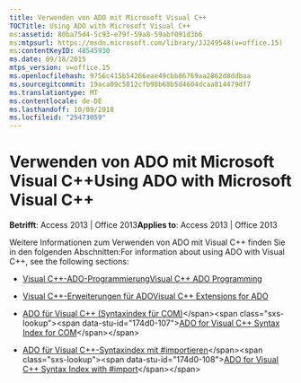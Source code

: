 ```yaml
---
title: Verwenden von ADO mit Microsoft Visual C++
TOCTitle: Using ADO with Microsoft Visual C++
ms:assetid: 80ba75d4-5c93-e79f-59a8-59abf091d3b6
ms:mtpsurl: https://msdn.microsoft.com/library/JJ249548(v=office.15)
ms:contentKeyID: 48545930
ms.date: 09/18/2015
mtps_version: v=office.15
ms.openlocfilehash: 9756c415b54266eae49cbb86769aa2862d8ddbaa
ms.sourcegitcommit: 19aca09c5812cfb98b68b5d4604dcaa814479df7
ms.translationtype: MT
ms.contentlocale: de-DE
ms.lasthandoff: 10/09/2018
ms.locfileid: "25473059"
---
```

# <a name="using-ado-with-microsoft-visual-c"></a><span data-ttu-id="174d0-102">Verwenden von ADO mit Microsoft Visual C++</span><span class="sxs-lookup"><span data-stu-id="174d0-102">Using ADO with Microsoft Visual C++</span></span>


<span data-ttu-id="174d0-103">**Betrifft**: Access 2013 | Office 2013</span><span class="sxs-lookup"><span data-stu-id="174d0-103">**Applies to**: Access 2013 | Office 2013</span></span>

<span data-ttu-id="174d0-104">Weitere Informationen zum Verwenden von ADO mit Visual C++ finden Sie in den folgenden Abschnitten:</span><span class="sxs-lookup"><span data-stu-id="174d0-104">For information about using ADO with Visual C++, see the following sections:</span></span>

  - [<span data-ttu-id="174d0-105">Visual C++-ADO-Programmierung</span><span class="sxs-lookup"><span data-stu-id="174d0-105">Visual C++ ADO Programming</span></span>](visual-c-ado-programming.md)

  - [<span data-ttu-id="174d0-106">Visual C++-Erweiterungen für ADO</span><span class="sxs-lookup"><span data-stu-id="174d0-106">Visual C++ Extensions for ADO</span></span>](visual-c-extensions-for-ado.md)

  - <span data-ttu-id="174d0-107">[ADO für Visual C++ (Syntaxindex für COM)](https://msdn.microsoft.com/library/jj250140\(v=office.15\))</span><span class="sxs-lookup"><span data-stu-id="174d0-107">[ADO for Visual C++ Syntax Index for COM](https://msdn.microsoft.com/library/jj250140\(v=office.15\))</span></span>

  - <span data-ttu-id="174d0-108">[ADO für Visual C++-Syntaxindex mit \#importieren](https://msdn.microsoft.com/library/jj249409\(v=office.15\))</span><span class="sxs-lookup"><span data-stu-id="174d0-108">[ADO for Visual C++ Syntax Index with \#import](https://msdn.microsoft.com/library/jj249409\(v=office.15\))</span></span>

